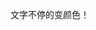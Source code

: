 <!DOCTYPE html PUBLIC "-//W3C//DTD XHTML 1.0 Transitional//EN" "http://www.w3.org/TR/xhtml1/DTD/xhtml1-transitional.dtd";>

<html>

<head>

<meta http-equiv="Content-Type" content="text/html; charset=utf-8" />

<style type="text/css">

.one{color:#0000FF;}

.two{color:#00FF00;}

.three{color:#FFFF00;}

.four{color:#00FFFF;}

.five{color:#CC9933;}

.six{ color:#FF66CC;}

.seven{color:#00FF00;}

</style>

<script type="text/javascript">

  var i=0;

  var color = ["one","two","three","four","five","six","seven"];

  function changeColor(){

  var n = document.getElementById("one");

  n.className = color[i];

  if(i<color.length-1){

  	i++;

}

else{

i=0;

}

  }

  setInterval(changeColor,500);

  window.onload = changeColor;

</script>

<title>无标题文档</title>

</head>

<body>

<p id="one" class="">文字不停的变颜色！</p>

</body>

</html>
